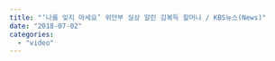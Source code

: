```yaml
---
title: "‘나를 잊지 마세요’ 위안부 실상 알린 김복득 할머니 / KBS뉴스(News)"
date: "2018-07-02"
categories: 
  - "video"
---
```



